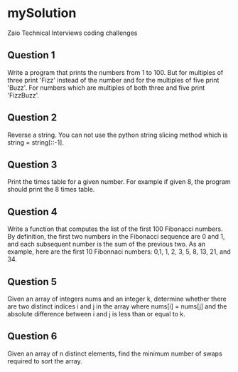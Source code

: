 # mySolution
Zaio Technical Interviews coding challenges

## Question 1 
Write a program that prints the numbers from 1 to 100. But for multiples of three print 'Fizz' instead of the number and for the multiples of five print 'Buzz'. For numbers which are multiples of both three and five print 'FizzBuzz'.

## Question 2 
Reverse a string. You can not use the python string slicing method which is string = string[::-1].

## Question 3
Print the times table for a given number. For example if given 8, the program should print the 8 times table. 

## Question 4
Write a function that computes the list of the first 100 Fibonacci numbers. By definition, the first two numbers in the Fibonacci sequence are 0 and 1, and each subsequent number is the sum of the previous two. As an example, here are the first 10 Fibonnaci numbers: 0,1, 1, 2, 3, 5, 8, 13, 21, and 34.

## Question 5
Given an array of integers nums and an integer k, determine whether there are two distinct indices i and j in the array where nums[i] = nums[j] and the absolute difference between i and j is less than or equal to k.

## Question 6
Given an array of n distinct elements, find the minimum number of swaps required to sort the array.
